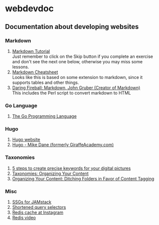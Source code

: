 # webdevdoc
## Documentation about developing websites

### Markdown  
1. [Markdown Tutorial](https://www.markdowntutorial.com/)  
 Just remember to click on the Skip button if you complete an exercise and don't see the next one below, otherwise you may miss some lessons. 
2. [Markdown Cheatsheet](https://github.com/adam-p/markdown-here/wiki/Markdown-Cheatsheet#html)  
 Looks like this is based on some extension to markdown, since it supports tables and other things.
3. [Daring Fireball: Markdown, John Gruber (Creator of Markdown)](https://daringfireball.net/projects/markdown/)  
 This includes the Perl script to convert markdown to HTML

### Go Language
1. [The Go Programming Language](https://golang.org/)

### Hugo
1. [Hugo website](https://gohugo.io/)
2. [Hugo - Mike Dane (formerly GiraffeAcademy.com)](https://www.mikedane.com/static-site-generators/hugo/)

### Taxonomies
1. [5 steps to create precise keywords for your digital pictures](https://www.organizepictures.com/2008/04/create-precise-keywords-for-digital-assets)
2. [Taxonomies: Organizing Your Content](https://dotcms.com/docs/latest/taxonomies-organizing-your-content)
3. [Organizing Your Content: Ditching Folders in Favor of Content Tagging](https://techwhirl.com/organizing-content-by-content-tagging/)

### Misc
1. [SSGs for JAMstack](https://www.staticgen.com/)
2. [Shortened query selectors](https://developer.mozilla.org/en-US/docs/Archive/Add-ons/Code_snippets/QuerySelector)
3. [Redis cache at Instagram](https://instagram-engineering.com/storing-hundreds-of-millions-of-simple-key-value-pairs-in-redis-1091ae80f74c)
4. [Redis video](https://www.youtube.com/watch?v=Hbt56gFj998)
